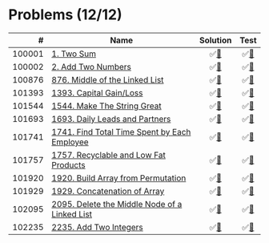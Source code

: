 # Problems (12/12)

|      # | Name                                                    | Solution                           | Test                            |
|-------:|---------------------------------------------------------|:----------------------------------:|:-------------------------------:|
| 100001 | [1. Two Sum][100001]                                    | &#9989;[&#128190;][100001solution] | &#9989;[&#128190;][100001tests] |
| 100002 | [2. Add Two Numbers][100002]                            | &#9989;[&#128190;][100002solution] | &#9989;[&#128190;][100002tests] |
| 100876 | [876. Middle of the Linked List][100876]                | &#9989;[&#128190;][100876solution] | &#9989;[&#128190;][100876tests] |
| 101393 | [1393. Capital Gain/Loss][101393]                       | &#9989;[&#128190;][101393solution] | &#9989;[&#128190;][101393tests] |
| 101544 | [1544. Make The String Great][101544]                   | &#9989;[&#128190;][101544solution] | &#9989;[&#128190;][101544tests] |
| 101693 | [1693. Daily Leads and Partners][101693]                | &#9989;[&#128190;][101693solution] | &#9989;[&#128190;][101693tests] |
| 101741 | [1741. Find Total Time Spent by Each Employee][101741]  | &#9989;[&#128190;][101741solution] | &#9989;[&#128190;][101741tests] |
| 101757 | [1757. Recyclable and Low Fat Products][101757]         | &#9989;[&#128190;][101757solution] | &#9989;[&#128190;][101757tests] |
| 101920 | [1920. Build Array from Permutation][101920]            | &#9989;[&#128190;][101920solution] | &#9989;[&#128190;][101920tests] |
| 101929 | [1929. Concatenation of Array][101929]                  | &#9989;[&#128190;][101929solution] | &#9989;[&#128190;][101929tests] |
| 102095 | [2095. Delete the Middle Node of a Linked List][102095] | &#9989;[&#128190;][102095solution] | &#9989;[&#128190;][102095tests] |
| 102235 | [2235. Add Two Integers][102235]                        | &#9989;[&#128190;][102235solution] | &#9989;[&#128190;][102235tests] |

[100001]: https://leetcode.com/problems/two-sum
[100002]: https://leetcode.com/problems/add-two-numbers/
[100876]: https://leetcode.com/problems/middle-of-the-linked-list/
[101393]: https://leetcode.com/problems/capital-gainloss/
[101544]: https://leetcode.com/problems/make-the-string-great/
[101693]: https://leetcode.com/problems/daily-leads-and-partners/
[101741]: https://leetcode.com/problems/find-total-time-spent-by-each-employee/
[101757]: https://leetcode.com/problems/recyclable-and-low-fat-products/
[101920]: https://leetcode.com/problems/build-array-from-permutation/
[101929]: https://leetcode.com/problems/concatenation-of-array/
[102095]: https://leetcode.com/problems/delete-the-middle-node-of-a-linked-list/
[102235]: https://leetcode.com/problems/add-two-integers/

[100001solution]: src/main/java/org/ck/leetcode/problems/problem0001/Solution.java
[100002solution]: src/main/java/org/ck/leetcode/problems/problem0002/Solution.java
[100876solution]: src/main/java/org/ck/leetcode/problems/problem0876/Solution.java
[101393solution]: src/main/java/org/ck/leetcode/problems/problem1393/Solution.java
[101544solution]: src/main/java/org/ck/leetcode/problems/problem1544/Solution.java
[101693solution]: src/main/java/org/ck/leetcode/problems/problem1693/Solution.java
[101741solution]: src/main/java/org/ck/leetcode/problems/problem1741/Solution.java
[101757solution]: src/main/java/org/ck/leetcode/problems/problem1757/Solution.java
[101920solution]: src/main/java/org/ck/leetcode/problems/problem1920/Solution.java
[101929solution]: src/main/java/org/ck/leetcode/problems/problem1929/Solution.java
[102095solution]: src/main/java/org/ck/leetcode/problems/problem2095/Solution.java
[102235solution]: src/main/java/org/ck/leetcode/problems/problem2235/Solution.java

[100001tests]: src/test/java/org/ck/leetcode/problems/problem0001/SolutionTest.java
[100002tests]: src/test/java/org/ck/leetcode/problems/problem0002/SolutionTest.java
[100876tests]: src/test/java/org/ck/leetcode/problems/problem0876/SolutionTest.java
[101393tests]: src/test/java/org/ck/leetcode/problems/problem1393/SolutionTest.java
[101544tests]: src/test/java/org/ck/leetcode/problems/problem1544/SolutionTest.java
[101693tests]: src/test/java/org/ck/leetcode/problems/problem1693/SolutionTest.java
[101741tests]: src/test/java/org/ck/leetcode/problems/problem1741/SolutionTest.java
[101757tests]: src/test/java/org/ck/leetcode/problems/problem1757/SolutionTest.java
[101920tests]: src/test/java/org/ck/leetcode/problems/problem1920/SolutionTest.java
[101929tests]: src/test/java/org/ck/leetcode/problems/problem1929/SolutionTest.java
[102095tests]: src/test/java/org/ck/leetcode/problems/problem2095/SolutionTest.java
[102235tests]: src/test/java/org/ck/leetcode/problems/problem2235/SolutionTest.java

